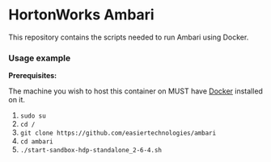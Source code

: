 # HortonWorks Ambari

This repository contains the scripts needed to run Ambari using Docker.  


### Usage example

**Prerequisites:**

The machine you wish to host this container on MUST have [Docker](https://www.docker.com/) installed on it.

1. `sudo su`
1. `cd /`
1. `git clone https://github.com/easiertechnologies/ambari`
1. `cd ambari`
1. `./start-sandbox-hdp-standalone_2-6-4.sh`

